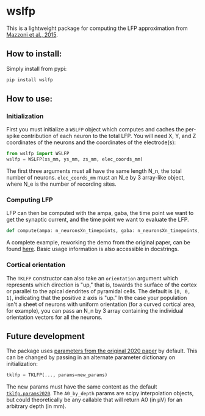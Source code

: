 # wslfp

This is a lightweight package for computing the LFP approximation from 
[Mazzoni et al., 2015](https://journals.plos.org/ploscompbiol/article?id=10.1371/journal.pcbi.1004584). 

## How to install:
Simply install from pypi:
```bash
pip install wslfp
```

## How to use:

### Initialization
First you must initialize a `WSLFP` object which computes and caches the per-spike contribution of each neuron to the total LFP. You will need X, Y, and Z coordinates of the neurons and the coordinates of the electrode(s):
```python
from wslfp import WSLFP
wslfp = WSLFP(xs_mm, ys_mm, zs_mm, elec_coords_mm)
```

The first three arguments must all have the same length N_n, the total number of neurons. `elec_coords_mm` must an N_e by 3 array-like object, where N_e is the number of recording sites.

### Computing LFP
LFP can then be computed with the ampa, gaba, the time point we want to get the synaptic current, and the time point we want to evaluate the LFP.
```python
def compute(ampa: n_neuronsXn_timepoints, gaba: n_neuronsXn_timepoints, t_ms, t_eval_ms)
```

A complete example, reworking the demo from the original paper, can be found [here](https://github.com/kjohnsen/tklfp/blob/master/notebooks/demo_lfp_kernel.ipynb). Basic usage information is also accessible in docstrings.

### Cortical orientation
The `TKLFP` constructor can also take an `orientation` argument which represents which direction is "up," that is, towards the surface of the cortex or parallel to the apical dendrites of pyramidal cells.
The default is `[0, 0, 1]`, indicating that the positive z axis is "up."
In the case your population isn't a sheet of neurons with uniform orientation (for a curved cortical area, for example), you can pass an N_n by 3 array containing the individual orientation vectors for all the neurons.

## Future development
The package uses [parameters from the original 2020 paper](https://github.com/kjohnsen/tklfp/blob/master/notebooks/param_prep.ipynb) by default. This can be changed by passing in an alternate parameter dictionary on initialization:
```python
tklfp = TKLFP(..., params=new_params)
```

The new params must have the same content as the default [`tklfp.params2020`](https://github.com/kjohnsen/tklfp/blob/master/tklfp/__init__.py#:~:text=_sig_i%20%3D%202.1-,params2020%20%3D,-%7B). The `A0_by_depth` params are scipy interpolation objects, but could theoretically be any callable that will return A0 (in μV) for an arbitrary depth (in mm).


